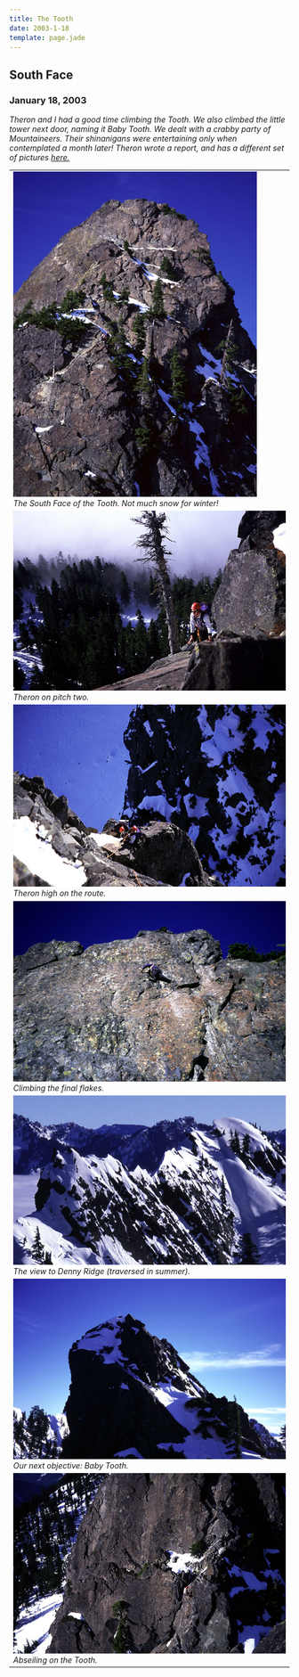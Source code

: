 ```yaml
---
title: The Tooth
date: 2003-1-18
template: page.jade
---
```


<h2>South Face</h2>
<h3>January 18, 2003</h3>

<i>
Theron and I had a good time climbing the Tooth. We also climbed the little
tower next door, naming it Baby Tooth. We dealt with a crabby party of
Mountaineers. Their shinanigans were entertaining only when
contemplated a month later!
Theron wrote a report, and has a different set of pictures
<a href="http://www.theronwelch.com/mountains/pnw/central/tooth/index.htm">
here.</a> 
</i>




</td>

<td width="30%" valign=top>
<table>
<tr><td>
<a href="images/tooth_overview.jpg"><img src="images/tooth_overview.jpg"></a><br>
<i>The South Face of the Tooth. Not much snow for winter!</i>
</td></tr>
<tr><td>
<a href="images/tooth_thercorner.jpg"><img src="images/tooth_thercorner.jpg"></a><br>
<i>Theron on pitch two.</i>
</td></tr>
<tr><td>
<a href="images/tooth_attheron.jpg"><img src="images/tooth_attheron.jpg"></a><br>
<i>Theron high on the route.</i>
</td></tr>
<tr><td>
<a href="images/tooth_lastpitch.jpg"><img src="images/tooth_lastpitch.jpg"></a><br>
<i>Climbing the final flakes.</i>
</td></tr>
<tr><td>
<a href="images/tooth_dennyridge.jpg"><img src="images/tooth_dennyridge.jpg"></a><br>
<i>The view to Denny Ridge (traversed in summer).</i>
</td></tr>
<tr><td>
<a href="images/tooth_babytooth.jpg"><img src="images/tooth_babytooth.jpg"></a><br>
<i>Our next objective: Baby Tooth.</i>
</td></tr>
<tr><td>
<a href="images/tooth_guyrappel.jpg"><img src="images/tooth_guyrappel.jpg"></a><br>
<i>Abseiling on the Tooth.</i>
